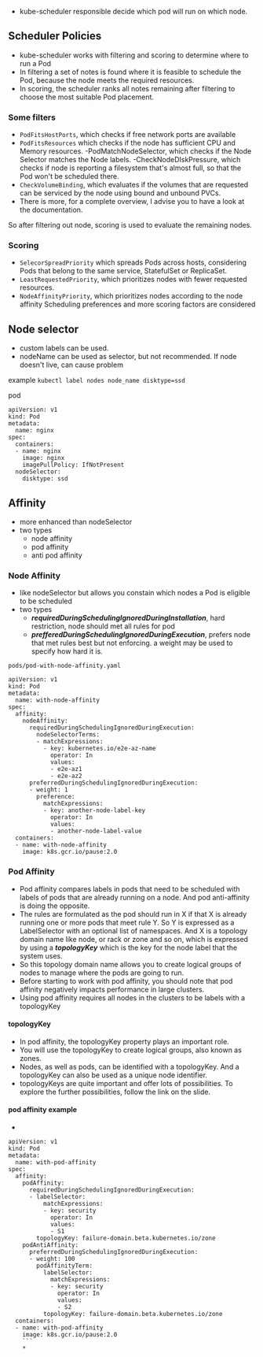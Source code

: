 * kube-scheduler responsible decide which pod will run on which node.

## Scheduler Policies

* kube-scheduler works with filtering and scoring to determine where to run a Pod
* In filtering a set of notes is found where it is feasible to schedule the Pod, because the node meets the required resources.
* In scoring, the scheduler ranks all notes remaining after filtering to choose the most suitable Pod placement.

### Some filters

* `PodFitsHostPorts`, which checks if free network ports are available
* `PodFitsResources` which checks if the node has sufficient CPU and Memory resources.  -PodMatchNodeSelector, which checks if the Node Selector matches the Node labels. -CheckNodeDIskPressure, which checks if node is reporting a filesystem that's almost full, so that the Pod won't be scheduled there. 
* `CheckVolumeBinding`, which evaluates if the volumes that are requested can be serviced by the node using bound and unbound PVCs. 
* There is more, for a complete overview, I advise you to have a look at the documentation.

So after filtering out node, scoring is used to evaluate the remaining nodes.

### Scoring

* `SelecorSpreadPriority` which spreads Pods across hosts, considering Pods that belong to the same service, StatefulSet or ReplicaSet. 
* `LeastRequestedPriority`, which prioritizes nodes with fewer requested resources.
* `NodeAffinityPriority`, which prioritizes nodes according to the node affinity Scheduling preferences and more scoring factors are considered

## Node selector

* custom labels can be used.
* nodeName can be used as selector, but not recommended. If node doesn't live, can cause problem

example
`kubectl label nodes node_name disktype=ssd`

pod

```
apiVersion: v1
kind: Pod
metadata:
  name: nginx
spec:
  containers:
  - name: nginx
    image: nginx
    imagePullPolicy: IfNotPresent
  nodeSelector:
    disktype: ssd
```

## Affinity

* more enhanced than nodeSelector
* two types
	* node affinity
	* pod affinity
    * anti pod affinity

### Node Affinity

* like nodeSelector but allows you constain which nodes a Pod is eligible to be scheduled
* two types
    * ***requiredDuringSchedulingIgnoredDuringInstallation***, hard restriction, node should met all rules for pod
    * ***prefferedDuringSchedulingIgnoredDuringExecution***, prefers node that met rules best but not enforcing. a weight may be used to specify how hard it is.

```
pods/pod-with-node-affinity.yaml 

apiVersion: v1
kind: Pod
metadata:
  name: with-node-affinity
spec:
  affinity:
    nodeAffinity:
      requiredDuringSchedulingIgnoredDuringExecution:
        nodeSelectorTerms:
        - matchExpressions:
          - key: kubernetes.io/e2e-az-name
            operator: In
            values:
            - e2e-az1
            - e2e-az2
      preferredDuringSchedulingIgnoredDuringExecution:
      - weight: 1
        preference:
          matchExpressions:
          - key: another-node-label-key
            operator: In
            values:
            - another-node-label-value
  containers:
  - name: with-node-affinity
    image: k8s.gcr.io/pause:2.0
```
	
### Pod Affinity

* Pod affinity compares labels in pods that need to be scheduled with labels of pods that are already running on a node. And pod anti-affinity is doing the opposite. 
* The rules are formulated as the pod should run in X if that X is already running one or more pods that meet rule Y. So Y is expressed as a LabelSelector with an optional list of namespaces. And X is a topology domain name like node, or rack or zone and so on, which is expressed by using a ***topologyKey*** which is the key for the node label that the system uses. 
* So this topology domain name allows you to create logical groups of nodes to manage where the pods are going to run. 
* Before starting to work with pod affinity, you should note that pod affinity negatively impacts performance in large clusters. 
* Using pod affinity requires all nodes in the clusters to be labels with a topologyKey

#### topologyKey

* In pod affinity, the topologyKey property plays an important role. 
* You will use the topologyKey to create logical groups, also known as zones. 
* Nodes, as well as pods, can be identified with a topologyKey. And a topologyKey can also be used as a unique node identifier. 
* topologyKeys are quite important and offer lots of possibilities. To explore the further possibilities, follow the link on the slide.

#### pod affinity example
*
```
apiVersion: v1
kind: Pod
metadata:
  name: with-pod-affinity
spec:
  affinity:
    podAffinity:
      requiredDuringSchedulingIgnoredDuringExecution:
      - labelSelector:
          matchExpressions:
          - key: security
            operator: In
            values:
            - S1
        topologyKey: failure-domain.beta.kubernetes.io/zone
    podAntiAffinity:
      preferredDuringSchedulingIgnoredDuringExecution:
      - weight: 100
        podAffinityTerm:
          labelSelector:
            matchExpressions:
            - key: security
              operator: In
              values:
              - S2
          topologyKey: failure-domain.beta.kubernetes.io/zone
  containers:
  - name: with-pod-affinity
    image: k8s.gcr.io/pause:2.0
    ```
    *